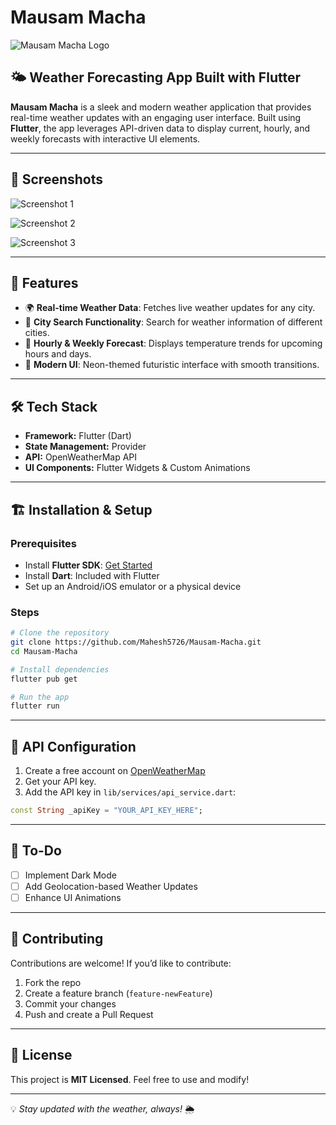 # Mausam Macha

![Mausam Macha Logo](./1.jpg)

## 🌤 Weather Forecasting App Built with Flutter
**Mausam Macha** is a sleek and modern weather application that provides real-time weather updates with an engaging user interface. Built using **Flutter**, the app leverages API-driven data to display current, hourly, and weekly forecasts with interactive UI elements.

---

## 📸 Screenshots
![Screenshot 1](assets/screenshots/1.jpg)

![Screenshot 2](assets/screenshots/2.jpg)

![Screenshot 3](assets/screenshots/3.jpg)


---

## 🚀 Features
- 🌍 **Real-time Weather Data**: Fetches live weather updates for any city.
- 🔎 **City Search Functionality**: Search for weather information of different cities.
- 📅 **Hourly & Weekly Forecast**: Displays temperature trends for upcoming hours and days.
- 🎨 **Modern UI**: Neon-themed futuristic interface with smooth transitions.

---

## 🛠 Tech Stack
- **Framework:** Flutter (Dart)
- **State Management:** Provider
- **API:** OpenWeatherMap API
- **UI Components:** Flutter Widgets & Custom Animations

---

## 🏗 Installation & Setup
### Prerequisites
- Install **Flutter SDK**: [Get Started](https://flutter.dev/docs/get-started/install)
- Install **Dart**: Included with Flutter
- Set up an Android/iOS emulator or a physical device

### Steps
```sh
# Clone the repository
git clone https://github.com/Mahesh5726/Mausam-Macha.git
cd Mausam-Macha

# Install dependencies
flutter pub get

# Run the app
flutter run
```

---

## 🔧 API Configuration
1. Create a free account on [OpenWeatherMap](https://openweathermap.org/)
2. Get your API key.
3. Add the API key in `lib/services/api_service.dart`:
```dart
const String _apiKey = "YOUR_API_KEY_HERE";
```

---

## 📌 To-Do
- [ ] Implement Dark Mode
- [ ] Add Geolocation-based Weather Updates
- [ ] Enhance UI Animations

---

## 🤝 Contributing
Contributions are welcome! If you’d like to contribute:
1. Fork the repo
2. Create a feature branch (`feature-newFeature`)
3. Commit your changes
4. Push and create a Pull Request

---

## 📝 License
This project is **MIT Licensed**. Feel free to use and modify!

---

💡 *Stay updated with the weather, always!* 🌦

